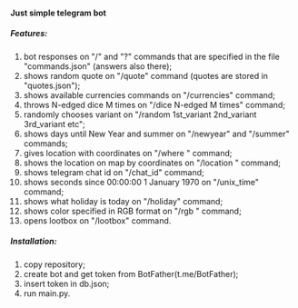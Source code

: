 #### Just simple telegram bot

##### Features:
1. bot responses on "/" and "?" commands that are specified in the file "commands.json" (answers also there);
2. shows random quote on "/quote" command (quotes are stored in "quotes.json");
3. shows available currencies commands on "/currencies" command;
4. throws N-edged dice M times on "/dice N-edged M times" command;
5. randomly chooses variant on "/random 1st_variant 2nd_variant 3rd_variant etc";
6. shows days until New Year and summer on "/newyear" and "/summer" commands;
7. gives location with coordinates on "/where <location>" command;
8. shows the location on map by coordinates on "/location <latitude> <longitude>" command;
9. shows telegram chat id on "/chat_id" command;
10. shows seconds since 00:00:00 1 January 1970 on "/unix_time" command;
11. shows what holiday is today on "/holiday" command;
12. shows color specified in RGB format on "/rgb <Red> <Green> <Blue>" command;
13. opens lootbox on "/lootbox" command.

##### Installation:
1. copy repository;
2. create bot and get token from BotFather(t.me/BotFather);
3. insert token in db.json;
4. run main.py.